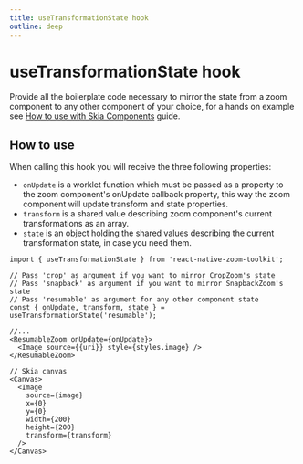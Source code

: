 ```yaml
---
title: useTransformationState hook
outline: deep
---
```


# useTransformationState hook

Provide all the boilerplate code necessary to mirror the state from a zoom component to any other component of
your choice, for a hands on example see [How to use with Skia Components](../guides/skia) guide.

## How to use

When calling this hook you will receive the three following properties:

- `onUpdate` is a worklet function which must be passed as a property to the zoom component's onUpdate
  callback property, this way the zoom component will update transform and state properties.
- `transform` is a shared value describing zoom component's current transformations as an array.
- `state` is an object holding the shared values describing the current transformation state, in case
  you need them.

```tsx{9,21}
import { useTransformationState } from 'react-native-zoom-toolkit';

// Pass 'crop' as argument if you want to mirror CropZoom's state
// Pass 'snapback' as argument if you want to mirror SnapbackZoom's state
// Pass 'resumable' as argument for any other component state
const { onUpdate, transform, state } = useTransformationState('resumable');

//...
<ResumableZoom onUpdate={onUpdate}>
  <Image source={{uri}} style={styles.image} />
</ResumableZoom>

// Skia canvas
<Canvas>
  <Image
    source={image}
    x={0}
    y={0}
    width={200}
    height={200}
    transform={transform}
  />
</Canvas>
```
